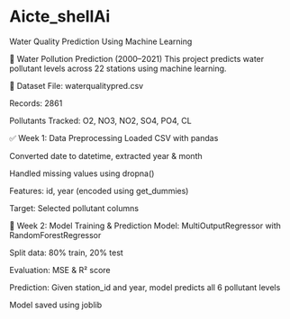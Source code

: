 # Aicte_shellAi
Water Quality Prediction Using Machine Learning

🌊 Water Pollution Prediction (2000–2021)
This project predicts water pollutant levels across 22 stations using machine learning.

📁 Dataset
File: waterqualitypred.csv

Records: 2861

Pollutants Tracked: O2, NO3, NO2, SO4, PO4, CL

✅ Week 1: Data Preprocessing
Loaded CSV with pandas

Converted date to datetime, extracted year & month

Handled missing values using dropna()

Features: id, year (encoded using get_dummies)

Target: Selected pollutant columns

🤖 Week 2: Model Training & Prediction
Model: MultiOutputRegressor with RandomForestRegressor

Split data: 80% train, 20% test

Evaluation: MSE & R² score

Prediction: Given station_id and year, model predicts all 6 pollutant levels

Model saved using joblib
